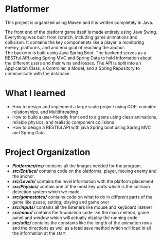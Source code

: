 # Platformer

This project is organized using Maven and it is written completely in Java.

The front end of the platform game itself is made entirely using Java Swing. Everything was built from scratch, including game animations and collisison.
It contains the key componenets like a player, a monitoring enemy, platforms, and and end goal of reaching the anchor.  
The backend is built using Java Spring Boot. The backend serves as a RESTful API using Spring MVC and Spring Data to hold information about the different users and their wins and losses. 
The API is split into an Application Class, a Controller, a Model, and a Spring Repository to communicate with the database.

# What I learned
* How to design and implement a large scale project using OOP, complex relationships, and Multithreading
* How to build a user-friendly front end to a game using clean animations, reliable physics, and realistic component collisions
* How to design a RESTful API with java Spring boot using Spring MVC and Spring Data


# Project Organization

- ***Platformer/res/*** contains all the Images needed for the program. 
- ***src/Entities/*** contains code on the platforms, player, moving enemy and the anchor. 
- ***src/Levels/*** contains the level information with the platform placement 
- ***src/Physics/*** contain one of the most key parts which is the collision detection system which we made
- ***src/gamestates/*** contains code on what to do in different parts of the game like pause, setting, playing and game over
- ***src/inputs/*** contains all the listeners like mouse and keyboard listener
- ***src/main/*** contains the foundation code like the main method, game panel and window which will actually display the running code
- ***src/utilz/*** contains the constants like the length of the animation rows and the directions as well as a load save method which will load in all the information at the start
